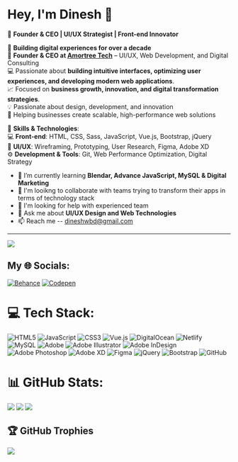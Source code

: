 # Hey, I'm Dinesh 👋
🚀 **Founder & CEO | UI/UX Strategist | Front-end Innovator** 

🚀 **Building digital experiences for over a decade**  
🔹 **Founder & CEO at [Amortree Tech](https://www.amortree.com)** – UI/UX, Web Development, and Digital Consulting  
💻 Passionate about **building intuitive interfaces, optimizing user experiences, and developing modern web applications**.  
📈 Focused on **business growth, innovation, and digital transformation strategies**.  
💡 Passionate about design, development, and innovation  
🎯 Helping businesses create scalable, high-performance web solutions  

🔧 **Skills & Technologies**:  
💻 **Front-end**: HTML, CSS, Sass, JavaScript, Vue.js, Bootstrap, jQuery  
🎨 **UI/UX**: Wireframing, Prototyping, User Research, Figma, Adobe XD  
⚙️ **Development & Tools**: Git, Web Performance Optimization, Digital Strategy  

- 🌱 I’m currently learning **Blendar, Advance JavaScript, MySQL & Digital Marketing**
- 👯 I'm looikng to collaborate with teams trying to transform their apps in terms of technology stack
- 🤔 I'm looking for help with experienced team
- 💬 Ask me about **UI/UX Design and Web Technologies**
- 📫 Reach me -- dineshwbd@gmail.com

---
[![](https://visitcount.itsvg.in/api?id=dineshann&label=Profile%20Views&color=12&pretty=false)](https://visitcount.itsvg.in)



## My 🌐 Socials:
[![Behance](https://img.shields.io/badge/Behance-1769ff?logo=behance&logoColor=white)](https://www.behance.net/dineshwdesign) [![Codepen](https://img.shields.io/badge/Codepen-000000?style=for-the-badge&logo=codepen&logoColor=white)](https://codepen.io/dineshdesign) 

# 💻 Tech Stack:
![HTML5](https://img.shields.io/badge/html5-%23E34F26.svg?style=for-the-badge&logo=html5&logoColor=white) ![JavaScript](https://img.shields.io/badge/javascript-%23323330.svg?style=for-the-badge&logo=javascript&logoColor=%23F7DF1E) ![CSS3](https://img.shields.io/badge/css3-%231572B6.svg?style=for-the-badge&logo=css3&logoColor=white) ![Vue.js](https://img.shields.io/badge/vue.js-%2335495e.svg?style=for-the-badge&logo=vuedotjs&logoColor=%234FC08D) ![DigitalOcean](https://img.shields.io/badge/DigitalOcean-%230167ff.svg?style=for-the-badge&logo=digitalOcean&logoColor=white) ![Netlify](https://img.shields.io/badge/netlify-%23000000.svg?style=for-the-badge&logo=netlify&logoColor=#00C7B7) ![MySQL](https://img.shields.io/badge/mysql-4479A1.svg?style=for-the-badge&logo=mysql&logoColor=white) ![Adobe](https://img.shields.io/badge/adobe-%23FF0000.svg?style=for-the-badge&logo=adobe&logoColor=white) ![Adobe Illustrator](https://img.shields.io/badge/adobe%20illustrator-%23FF9A00.svg?style=for-the-badge&logo=adobe%20illustrator&logoColor=white) ![Adobe InDesign](https://img.shields.io/badge/Adobe%20InDesign-49021F?style=for-the-badge&logo=adobeindesign&logoColor=FF3366) ![Adobe Photoshop](https://img.shields.io/badge/adobe%20photoshop-%2331A8FF.svg?style=for-the-badge&logo=adobe%20photoshop&logoColor=white) ![Adobe XD](https://img.shields.io/badge/Adobe%20XD-470137?style=for-the-badge&logo=Adobe%20XD&logoColor=#FF61F6) ![Figma](https://img.shields.io/badge/figma-%23F24E1E.svg?style=for-the-badge&logo=figma&logoColor=white) ![jQuery](https://img.shields.io/badge/jquery-%230769AD.svg?style=for-the-badge&logo=jquery&logoColor=white) ![Bootstrap](https://img.shields.io/badge/bootstrap-%238511FA.svg?style=for-the-badge&logo=bootstrap&logoColor=white) ![GitHub](https://img.shields.io/badge/github-%23121011.svg?style=for-the-badge&logo=github&logoColor=white)
# 📊 GitHub Stats:
![](https://github-readme-stats.vercel.app/api?username=dineshann&theme=dark&hide_border=false&include_all_commits=true&count_private=false) ![](https://github-readme-streak-stats.herokuapp.com/?user=dineshann&theme=dark&hide_border=false) ![](https://github-readme-stats.vercel.app/api/top-langs/?username=dineshann&theme=dark&hide_border=false&include_all_commits=true&count_private=false&layout=compact)

## 🏆 GitHub Trophies
![](https://github-profile-trophy.vercel.app/?username=dineshann&theme=radical&no-frame=true&no-bg=true&margin-w=10)

<!-- ### 🔝 Top Contributed Repo
![](https://github-contributor-stats.vercel.app/api?username=dineshann&limit=5&theme=dark&combine_all_yearly_contributions=true) -->

